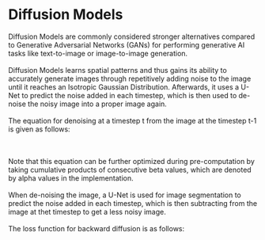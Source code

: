 # Diffusion Models

Diffusion Models are commonly considered stronger alternatives compared to Generative Adversarial Networks (GANs) for performing generative AI tasks like text-to-image or image-to-image generation.
<br><br>
Diffusion Models learns spatial patterns and thus gains its ability to accurately generate images through repetitively adding noise to the image until it reaches an Isotropic Gaussian Distribution. Afterwards, it uses a U-Net to predict the noise added in each timestep, which is then used to de-noise the noisy image into a proper image again.
<br><br>
The equation for denoising at a timestep t from the image at the timestep t-1 is given as follows:

<br><br>
Note that this equation can be further optimized during pre-computation by taking cumulative products of consecutive beta values, which are denoted by alpha values in the implementation.
<br><br>
When de-noising the image, a U-Net is used for image segmentation to predict the noise added in each timestep, which is then subtracting from the image at thet timestep to get a less noisy image.
<br><br>
The loss function for backward diffusion is as follows:
